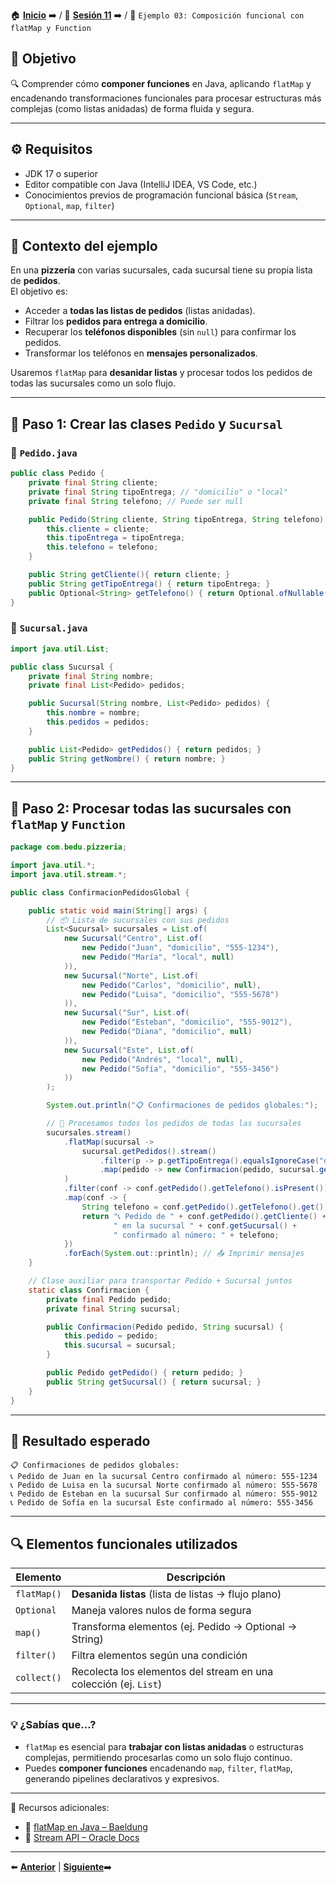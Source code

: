 🏠 [**Inicio**](../../Readme.md) ➡️ / 📖 [**Sesión 11**](../Readme.md) ➡️ / 📝 `Ejemplo 03: Composición funcional con flatMap y Function`

## 🎯 Objetivo

🔍 Comprender cómo **componer funciones** en Java, aplicando `flatMap` y encadenando transformaciones funcionales para procesar estructuras más complejas (como listas anidadas) de forma fluida y segura.

---

## ⚙️ Requisitos

- JDK 17 o superior  
- Editor compatible con Java (IntelliJ IDEA, VS Code, etc.)  
- Conocimientos previos de programación funcional básica (`Stream`, `Optional`, `map`, `filter`)

---

## 🧠 Contexto del ejemplo

En una **pizzería** con varias sucursales, cada sucursal tiene su propia lista de **pedidos**.  
El objetivo es:

- Acceder a **todas las listas de pedidos** (listas anidadas).  
- Filtrar los **pedidos para entrega a domicilio**.  
- Recuperar los **teléfonos disponibles** (sin `null`) para confirmar los pedidos.  
- Transformar los teléfonos en **mensajes personalizados**.

Usaremos `flatMap` para **desanidar listas** y procesar todos los pedidos de todas las sucursales como un solo flujo.

---

## 🧱 Paso 1: Crear las clases `Pedido` y `Sucursal`

### 📄 `Pedido.java`

```java
public class Pedido {
    private final String cliente;
    private final String tipoEntrega; // "domicilio" o "local"
    private final String telefono; // Puede ser null

    public Pedido(String cliente, String tipoEntrega, String telefono) {
        this.cliente = cliente;
        this.tipoEntrega = tipoEntrega;
        this.telefono = telefono;
    }

    public String getCliente(){ return cliente; }
    public String getTipoEntrega() { return tipoEntrega; }
    public Optional<String> getTelefono() { return Optional.ofNullable(telefono); }
}
```

### 📄 `Sucursal.java`

```java
import java.util.List;

public class Sucursal {
    private final String nombre;
    private final List<Pedido> pedidos;

    public Sucursal(String nombre, List<Pedido> pedidos) {
        this.nombre = nombre;
        this.pedidos = pedidos;
    }

    public List<Pedido> getPedidos() { return pedidos; }
    public String getNombre() { return nombre; }
}
```

---

## 🧱 Paso 2: Procesar todas las sucursales con `flatMap` y `Function`

```java
package com.bedu.pizzeria;

import java.util.*;
import java.util.stream.*;

public class ConfirmacionPedidosGlobal {

    public static void main(String[] args) {
        // 📦 Lista de sucursales con sus pedidos
        List<Sucursal> sucursales = List.of(
            new Sucursal("Centro", List.of(
                new Pedido("Juan", "domicilio", "555-1234"),
                new Pedido("María", "local", null)
            )),
            new Sucursal("Norte", List.of(
                new Pedido("Carlos", "domicilio", null),
                new Pedido("Luisa", "domicilio", "555-5678")
            )),
            new Sucursal("Sur", List.of(
                new Pedido("Esteban", "domicilio", "555-9012"),
                new Pedido("Diana", "domicilio", null)
            )),
            new Sucursal("Este", List.of(
                new Pedido("Andrés", "local", null),
                new Pedido("Sofía", "domicilio", "555-3456")
            ))
        );

        System.out.println("📋 Confirmaciones de pedidos globales:");

        // 🏁 Procesamos todos los pedidos de todas las sucursales
        sucursales.stream()
            .flatMap(sucursal -> 
                sucursal.getPedidos().stream()
                    .filter(p -> p.getTipoEntrega().equalsIgnoreCase("domicilio")) // 🔍 Filtrar entregas a domicilio
                    .map(pedido -> new Confirmacion(pedido, sucursal.getNombre())) // 📝 Combinar pedido + sucursal
            )
            .filter(conf -> conf.getPedido().getTelefono().isPresent()) // 🔍 Filtrar Optional con valor
            .map(conf -> {
                String telefono = conf.getPedido().getTelefono().get();
                return "📞 Pedido de " + conf.getPedido().getCliente() + 
                       " en la sucursal " + conf.getSucursal() + 
                       " confirmado al número: " + telefono;
            })
            .forEach(System.out::println); // 📤 Imprimir mensajes
    }

    // Clase auxiliar para transportar Pedido + Sucursal juntos
    static class Confirmacion {
        private final Pedido pedido;
        private final String sucursal;

        public Confirmacion(Pedido pedido, String sucursal) {
            this.pedido = pedido;
            this.sucursal = sucursal;
        }

        public Pedido getPedido() { return pedido; }
        public String getSucursal() { return sucursal; }
    }
}

```

---

## 🧪 Resultado esperado

```
📋 Confirmaciones de pedidos globales:
📞 Pedido de Juan en la sucursal Centro confirmado al número: 555-1234
📞 Pedido de Luisa en la sucursal Norte confirmado al número: 555-5678
📞 Pedido de Esteban en la sucursal Sur confirmado al número: 555-9012
📞 Pedido de Sofía en la sucursal Este confirmado al número: 555-3456
```

---

## 🔍 Elementos funcionales utilizados

| Elemento         | Descripción |
|------------------|-------------|
| `flatMap()`      | **Desanida listas** (lista de listas → flujo plano) |
| `Optional`       | Maneja valores nulos de forma segura |
| `map()`          | Transforma elementos (ej. Pedido → Optional → String) |
| `filter()`       | Filtra elementos según una condición |
| `collect()`      | Recolecta los elementos del stream en una colección (ej. `List`) |

---

### 💡 ¿Sabías que...?

- `flatMap` es esencial para **trabajar con listas anidadas** o estructuras complejas, permitiendo procesarlas como un solo flujo continuo.
- Puedes **componer funciones** encadenando `map`, `filter`, `flatMap`, generando pipelines declarativos y expresivos.

---

📘 Recursos adicionales:

- 🔗 [flatMap en Java – Baeldung](https://www.baeldung.com/java-flat-map)  
- 🔗 [Stream API – Oracle Docs](https://docs.oracle.com/javase/8/docs/api/java/util/stream/package-summary.html)

---

⬅️ [**Anterior**](../Reto-01/Readme.md) | [**Siguiente**](../Reto-02/Readme.md)➡️  